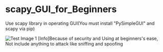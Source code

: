 # scapy_GUI_for_Beginners
Use scapy library in operating GUI(You must install "PySimpleGUI" and scapy via pip)

![Test Image 1](image/test.png)
[Info]Because of security and Using at beginners's ease, Not include anything to attack like sniffing and spoofing
